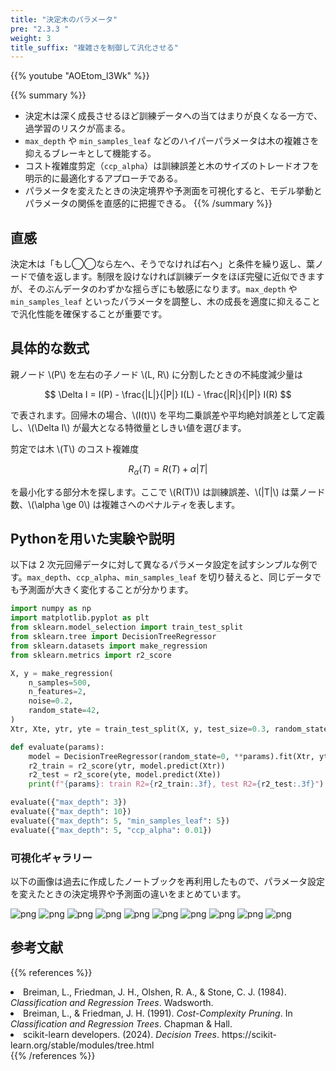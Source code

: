 ```yaml
---
title: "決定木のパラメータ"
pre: "2.3.3 "
weight: 3
title_suffix: "複雑さを制御して汎化させる"
---
```


{{% youtube "AOEtom_l3Wk" %}}

{{% summary %}}
- 決定木は深く成長させるほど訓練データへの当てはまりが良くなる一方で、過学習のリスクが高まる。
- `max_depth` や `min_samples_leaf` などのハイパーパラメータは木の複雑さを抑えるブレーキとして機能する。
- コスト複雑度剪定（`ccp_alpha`）は訓練誤差と木のサイズのトレードオフを明示的に最適化するアプローチである。
- パラメータを変えたときの決定境界や予測面を可視化すると、モデル挙動とパラメータの関係を直感的に把握できる。
{{% /summary %}}

## 直感
決定木は「もし◯◯なら左へ、そうでなければ右へ」と条件を繰り返し、葉ノードで値を返します。制限を設けなければ訓練データをほぼ完璧に近似できますが、そのぶんデータのわずかな揺らぎにも敏感になります。`max_depth` や `min_samples_leaf` といったパラメータを調整し、木の成長を適度に抑えることで汎化性能を確保することが重要です。

## 具体的な数式
親ノード \\(P\\) を左右の子ノード \\(L, R\\) に分割したときの不純度減少量は

$$
\Delta I = I(P) - \frac{|L|}{|P|} I(L) - \frac{|R|}{|P|} I(R)
$$

で表されます。回帰木の場合、\\(I(t)\\) を平均二乗誤差や平均絶対誤差として定義し、\\(\Delta I\\) が最大となる特徴量としきい値を選びます。

剪定では木 \\(T\\) のコスト複雑度

$$
R_\alpha(T) = R(T) + \alpha |T|
$$

を最小化する部分木を探します。ここで \\(R(T)\\) は訓練誤差、\\(|T|\\) は葉ノード数、\\(\alpha \ge 0\\) は複雑さへのペナルティを表します。

## Pythonを用いた実験や説明
以下は 2 次元回帰データに対して異なるパラメータ設定を試すシンプルな例です。`max_depth`、`ccp_alpha`、`min_samples_leaf` を切り替えると、同じデータでも予測面が大きく変化することが分かります。

```python
import numpy as np
import matplotlib.pyplot as plt
from sklearn.model_selection import train_test_split
from sklearn.tree import DecisionTreeRegressor
from sklearn.datasets import make_regression
from sklearn.metrics import r2_score

X, y = make_regression(
    n_samples=500,
    n_features=2,
    noise=0.2,
    random_state=42,
)
Xtr, Xte, ytr, yte = train_test_split(X, y, test_size=0.3, random_state=0)

def evaluate(params):
    model = DecisionTreeRegressor(random_state=0, **params).fit(Xtr, ytr)
    r2_train = r2_score(ytr, model.predict(Xtr))
    r2_test = r2_score(yte, model.predict(Xte))
    print(f"{params}: train R2={r2_train:.3f}, test R2={r2_test:.3f}")

evaluate({"max_depth": 3})
evaluate({"max_depth": 10})
evaluate({"max_depth": 5, "min_samples_leaf": 5})
evaluate({"max_depth": 5, "ccp_alpha": 0.01})
```

### 可視化ギャラリー
以下の画像は過去に作成したノートブックを再利用したもので、パラメータ設定を変えたときの決定境界や予測面の違いをまとめています。

![png](/images/basic/tree/Parameter_files/Parameter_5_0.png)
![png](/images/basic/tree/Parameter_files/Parameter_7_0.png)
![png](/images/basic/tree/Parameter_files/Parameter_7_1.png)
![png](/images/basic/tree/Parameter_files/Parameter_9_0.png)
![png](/images/basic/tree/Parameter_files/Parameter_11_0.png)
![png](/images/basic/tree/Parameter_files/Parameter_13_0.png)
![png](/images/basic/tree/Parameter_files/Parameter_15_0.png)
![png](/images/basic/tree/Parameter_files/Parameter_17_0.png)
![png](/images/basic/tree/Parameter_files/Parameter_20_0.png)
![png](/images/basic/tree/Parameter_files/Parameter_21_0.png)

## 参考文献
{{% references %}}
<li>Breiman, L., Friedman, J. H., Olshen, R. A., &amp; Stone, C. J. (1984). <i>Classification and Regression Trees</i>. Wadsworth.</li>
<li>Breiman, L., &amp; Friedman, J. H. (1991). <i>Cost-Complexity Pruning</i>. In <i>Classification and Regression Trees</i>. Chapman &amp; Hall.</li>
<li>scikit-learn developers. (2024). <i>Decision Trees</i>. https://scikit-learn.org/stable/modules/tree.html</li>
{{% /references %}}

